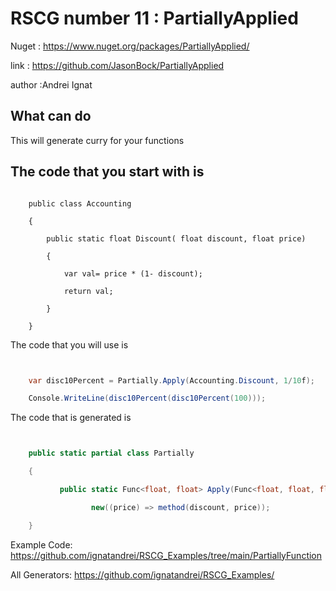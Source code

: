 # RSCG number 11 : PartiallyApplied

Nuget :
    https://www.nuget.org/packages/PartiallyApplied/


link : https://github.com/JasonBock/PartiallyApplied 


author :Andrei Ignat


## What can do

This will generate curry for your functions 

## The code that you start with is 

```

    public class Accounting                                            

    {

        public static float Discount( float discount, float price)

        {

            var val= price * (1- discount);

            return val;

        }

    }
```

The code that you will use is

```csharp


    var disc10Percent = Partially.Apply(Accounting.Discount, 1/10f);

    Console.WriteLine(disc10Percent(disc10Percent(100)));

```

The code that is generated is
```csharp


    public static partial class Partially

    {

           public static Func<float, float> Apply(Func<float, float, float> method, float discount) =>

                  new((price) => method(discount, price));

    }

```


Example Code: <a href="https://github.com/ignatandrei/RSCG_Examples/tree/main/PartiallyFunction" rel="noopener" target="_blank">https://github.com/ignatandrei/RSCG_Examples/tree/main/PartiallyFunction</a>

All Generators: <a href="https://github.com/ignatandrei/RSCG_Examples/">https://github.com/ignatandrei/RSCG_Examples/</a>